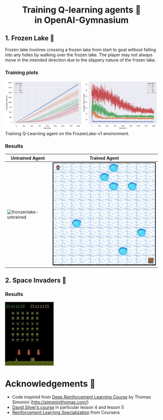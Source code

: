 <h1 align="center">
    Training Q-learning agents 🤖 <br/>in OpenAI-Gymnasium
</h1>

## 1. Frozen Lake 🥶

Frozen lake involves crossing a frozen lake from start to goal without falling into any holes by walking over the frozen lake. The player may not always move in the intended direction due to the slippery nature of the frozen lake.

### Training plots

![training-plots](experiments/frozenlake-v1/frozenlake-v1_steps_and_rewards.png) Training Q-Learning agent on the FrozenLake-v1 environment.

### Results

| Untrained Agent                                                          | Trained Agent                                                       |
| ------------------------------------------------------------------------ | ------------------------------------------------------------------- |
| ![fronzenlake-untrained](experiments/frozenlake-v1//untrained-agent.gif) | ![frozenlake-trained](experiments/frozenlake-v1//trained-agent.gif) |

## 2. Space Invaders 👾

### Results

![spaceinvaders-trained](experiments/SpaceInvadersNoFrameskip-v4/trained.gif)

# Acknowledgements 🫡

- Code inspired from [Deep Reinforcement Learning Course](https://simoninithomas.github.io/Deep_reinforcement_learning_Course/) by Thomas Simonini (http://simoninithomas.com/)
- [David Silver’s course](https://www.davidsilver.uk/teaching/) in particular lesson 4 and lesson 5
- [Reinforcement Learning Specialization](https://www.coursera.org/specializations/reinforcement-learning) from Coursera
